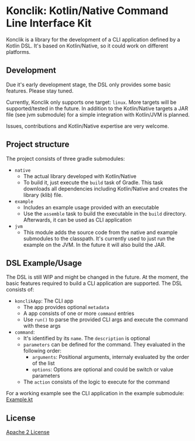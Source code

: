 # Konclik: Kotlin/Native Command Line Interface Kit
Konclik is a library for the development of a CLI application defined by
a Kotlin DSL. It's based on Kotlin/Native, so it could work on different platforms.

## Development
Due it's early development stage, the DSL only provides some basic features.
Please stay tuned.

Currently, Konclik only supports one target: `linux`. More targets will
be supported/tested in the future. In addition to the Kotlin/Native targets a
JAR file (see jvm submodule) for a simple integration with Kotlin/JVM is planned.

Issues, contributions and Kotlin/Native expertise are very welcome.

## Project structure
The project consists of three gradle submodules:
- `native`
  * The actual library developed with Kotlin/Native
  * To build it, just execute the `build` task of Gradle. This task
  downloads all dependencies including Kotlin/Native and creates the library (klib) file.
- `example`
  * Includes an example usage provided with an executable
  * Use the `assemble` task to build the executable in the `build` directory. Afterwards,
  it can be used as CLI application
- `jvm`
  * This module adds the source code from the native and example submodules to the classpath.
It's currently used to just run the example on the JVM. In the future it will also build the JAR.

## DSL Example/Usage
The DSL is still WIP and might be changed in the future.
At the moment, the basic features required to build a CLI application are supported.
The DSL consists of:
- `konclikApp`: The CLI app
  * The app provides optional `metadata`
  * A app consists of one or more `command` entries
  * Use `run()` to parse the provided CLI args and execute the command with these args
- `command`:
  * It's identified by its `name`. The `description` is optional
  * `parameters` can be defined for the command. They evaluated in the following order:
    * `arguments`: Positional arguments, internaly evaluated by the order of the list
    * `options`: Options are optional and could be switch or value parameters
  * The `action` consists of the logic to execute for the command

For a working example see the CLI application in the example submodule: [Example.kt](https://github.com/dbaelz/Konclik/blob/master/example/src/main/kotlin/Example.kt)



## License
[Apache 2 License](https://github.com/dbaelz/OnOff-Tracker/blob/master/LICENSE)
